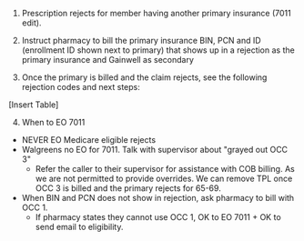 1. Prescription rejects for member having another primary insurance (7011 edit). 

2. Instruct pharmacy to bill the primary insurance BIN, PCN and ID (enrollment ID shown next to primary) that shows up in a rejection as the primary insurance and Gainwell as secondary 

3. Once the primary is billed and the claim rejects, see the following rejection codes and next steps: 

[Insert Table]

4. When to EO 7011
- NEVER EO Medicare eligible rejects  
- Walgreens no EO for 7011. Talk with supervisor about "grayed out OCC 3" 
    - Refer the caller to their supervisor for assistance with COB billing. As we are not permitted to provide overrides. We can remove TPL once OCC 3 is billed and the primary rejects for 65-69. 
- When BIN and PCN does not show in rejection, ask pharmacy to bill with OCC 1. 
    - If pharmacy states they cannot use OCC 1, OK to EO 7011 + OK to send email to eligibility. 
